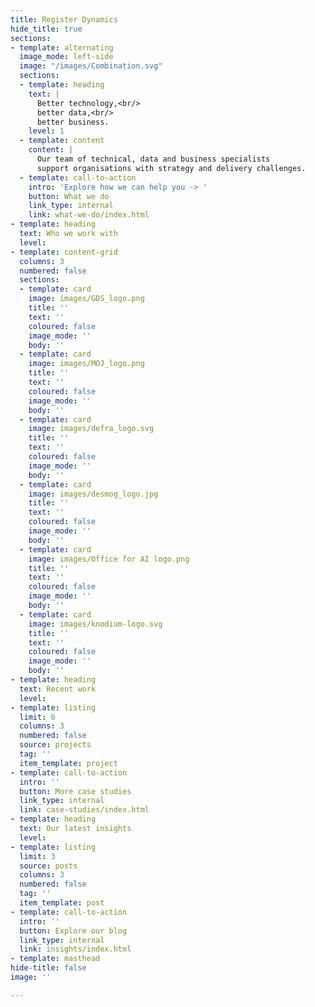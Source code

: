 ```yaml
---
title: Register Dynamics
hide_title: true
sections:
- template: alternating
  image_mode: left-side
  image: "/images/Combination.svg"
  sections:
  - template: heading
    text: |
      Better technology,<br/>
      better data,<br/>
      better business.
    level: 1
  - template: content
    content: |
      Our team of technical, data and business specialists
      support organisations with strategy and delivery challenges.
  - template: call-to-action
    intro: 'Explore how we can help you -> '
    button: What we do
    link_type: internal
    link: what-we-do/index.html
- template: heading
  text: Who we work with
  level: 
- template: content-grid
  columns: 3
  numbered: false
  sections:
  - template: card
    image: images/GDS_logo.png
    title: ''
    text: ''
    coloured: false
    image_mode: ''
    body: ''
  - template: card
    image: images/MOJ_logo.png
    title: ''
    text: ''
    coloured: false
    image_mode: ''
    body: ''
  - template: card
    image: images/defra_logo.svg
    title: ''
    text: ''
    coloured: false
    image_mode: ''
    body: ''
  - template: card
    image: images/desmog_logo.jpg
    title: ''
    text: ''
    coloured: false
    image_mode: ''
    body: ''
  - template: card
    image: images/Office for AI logo.png
    title: ''
    text: ''
    coloured: false
    image_mode: ''
    body: ''
  - template: card
    image: images/knodium-logo.svg
    title: ''
    text: ''
    coloured: false
    image_mode: ''
    body: ''
- template: heading
  text: Recent work
  level: 
- template: listing
  limit: 6
  columns: 3
  numbered: false
  source: projects
  tag: ''
  item_template: project
- template: call-to-action
  intro: ''
  button: More case studies
  link_type: internal
  link: case-studies/index.html
- template: heading
  text: Our latest insights
  level: 
- template: listing
  limit: 3
  source: posts
  columns: 3
  numbered: false
  tag: ''
  item_template: post
- template: call-to-action
  intro: ''
  button: Explore our blog
  link_type: internal
  link: insights/index.html
- template: masthead
hide-title: false
image: ''

---
```


